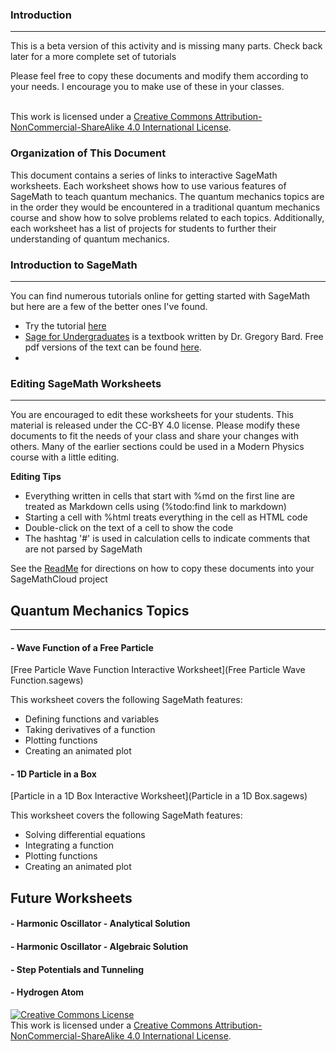 ### Introduction
---
This is a beta version of this activity and is missing many parts.  Check back later for a more complete set of tutorials

Please feel free to copy these documents and modify them according to your needs.  I encourage you to make use of these in your classes.

<br />This work is licensed under a <a rel="license" href="http://creativecommons.org/licenses/by-nc-sa/4.0/">Creative Commons Attribution-NonCommercial-ShareAlike 4.0 International License</a>.

### Organization of This Document
This document contains a series of links to interactive SageMath worksheets.  Each worksheet shows how to use various features of SageMath to teach quantum mechanics.  The quantum mechanics topics are in the order they would be encountered in a traditional quantum mechanics course and show how to solve problems related to each topics.  Additionally, each worksheet has a list of projects for students to further their understanding of quantum mechanics.


### Introduction to SageMath
---

You can find numerous tutorials online for getting started with SageMath but here are a few of the better ones I've found.
- Try the tutorial [here](../SageBeginnerTutorial.sagews)
- [Sage for Undergraduates](http://www.gregorybard.com/Sage.html) is a textbook written by Dr. Gregory Bard.  Free pdf versions of the text can be found [here](http://www.gregorybard.com/Sage.html).
- 



### Editing SageMath Worksheets
---

You are encouraged to edit these worksheets for your students.  This material is released under the CC-BY 4.0 license.  Please modify these documents to fit the needs of your class and share your changes with others.  Many of the earlier sections could be used in a Modern Physics course with a little editing.

**Editing Tips**
- Everything written in cells that start with %md on the first line are treated as Markdown cells using (%todo:find link to markdown)
- Starting a cell with %html treats everything in the cell as HTML code
- Double-click on the text of a cell to show the code
- The hashtag '#' is used in calculation cells to indicate comments that are not parsed by SageMath

See the [ReadMe](../README.md) for directions on how to copy these documents into your SageMathCloud project

## Quantum Mechanics Topics
---

#### - Wave Function of a Free Particle
[Free Particle Wave Function Interactive Worksheet](Free Particle Wave Function.sagews)

This worksheet covers the following SageMath features:

- Defining functions and variables
- Taking derivatives of a function
- Plotting functions
- Creating an animated plot




#### - 1D Particle in a Box
[Particle in a 1D Box Interactive Worksheet](Particle in a 1D Box.sagews)

This worksheet covers the following SageMath features:
- Solving differential equations
- Integrating a function
- Plotting functions
- Creating an animated plot

## Future Worksheets

#### - Harmonic Oscillator - Analytical Solution

#### - Harmonic Oscillator - Algebraic Solution

#### - Step Potentials and Tunneling

#### - Hydrogen Atom




<a rel="license" href="http://creativecommons.org/licenses/by-nc-sa/4.0/"><img alt="Creative Commons License" style="border-width:0" src="https://i.creativecommons.org/l/by-nc-sa/4.0/88x31.png" /></a><br />This work is licensed under a <a rel="license" href="http://creativecommons.org/licenses/by-nc-sa/4.0/">Creative Commons Attribution-NonCommercial-ShareAlike 4.0 International License</a>.
